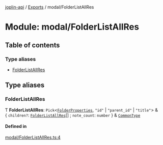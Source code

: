 [joplin-api](../README.md) / [Exports](../modules.md) / modal/FolderListAllRes

# Module: modal/FolderListAllRes

## Table of contents

### Type aliases

- [FolderListAllRes](modal_FolderListAllRes.md#folderlistallres)

## Type aliases

### FolderListAllRes

Ƭ **FolderListAllRes**: `Pick`<[`FolderProperties`](../interfaces/modal_FolderProperties.FolderProperties.md), `"id"` \| `"parent_id"` \| `"title"`\> & { `children?`: [`FolderListAllRes`](modal_FolderListAllRes.md#folderlistallres)[] ; `note_count`: `number` } & [`CommonType`](../interfaces/modal_CommonType.CommonType.md)

#### Defined in

[modal/FolderListAllRes.ts:4](https://github.com/rxliuli/joplin-utils/blob/f2c832f/libs/joplin-api/src/modal/FolderListAllRes.ts#L4)
